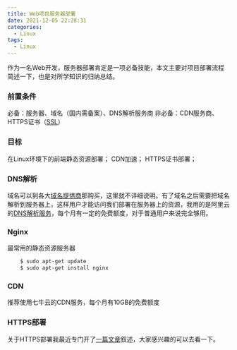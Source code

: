 ```yaml
---
title: Web项目服务器部署
date: 2021-12-05 22:28:31
categories:
  - Linux
tags: 
  - Linux
---
```


作为一名Web开发，服务器部署肯定是一项必备技能，本文主要对项目部署流程简述一下，也是对所学知识的归纳总结。

### 前置条件
必备：服务器、域名（国内需备案）、DNS解析服务商
非必备：CDN服务商、HTTPS证书（[SSL](https://blog.123123.store/ssl.html)）

### 目标
在Linux环境下的前端静态资源部署；
CDN加速；
HTTPS证书部署；

<!-- more -->

### DNS解析
域名可以到各大[域名提供商](https://wanwang.aliyun.com/)那购买，这里就不详细说明。有了域名之后需要把域名解析到服务器上，这样用户才能访问我们部署在服务器上的资源，我用的是阿里云的[DNS解析服务](https://dns.console.aliyun.com/#/pdns/dashboard)，每个月有一定的免费额度，对于普通用户来说完全够用。

### Nginx
最常用的静态资源服务器
``` bash
	$ sudo apt-get update
	$ sudo apt-get install nginx
```

### CDN
推荐使用七牛云的CDN服务，每个月有10GB的免费额度

### HTTPS部署
关于HTTPS部署我最近专门开了[一篇文章](https://blog.123123.store/ssl.html)叙述，大家感兴趣的可以去看一下。
